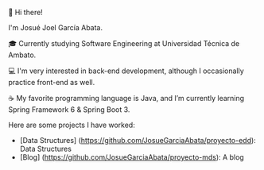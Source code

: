 👋 Hi there!

I'm Josué Joel García Abata.

🎓 Currently studying Software Engineering at Universidad Técnica de Ambato.

💻 I'm very interested in back-end development, although I occasionally practice front-end as well.

☕ My favorite programming language is Java, and I’m currently learning Spring Framework 6 & Spring Boot 3.

Here are some projects I have worked:

- [Data Structures] (https://github.com/JosueGarciaAbata/proyecto-edd): Data Structures
- [Blog] (https://github.com/JosueGarciaAbata/proyecto-mds): A blog
